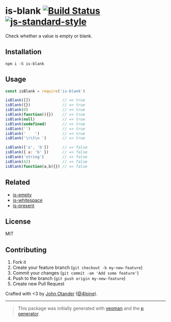 # is-blank [![Build Status](https://travis-ci.org/johnotander/is-blank.svg?branch=master)](https://travis-ci.org/johnotander/is-blank) [![js-standard-style](https://img.shields.io/badge/code%20style-standard-brightgreen.svg?style=flat)](https://github.com/feross/standard)

Check whether a value is empty or blank.

## Installation

```
npm i -S is-blank
```

## Usage

```js
const isBlank = require('is-blank')

isBlank([])              // => true
isBlank({})              // => true
isBlank(0)               // => true
isBlank(function(){})    // => true
isBlank(null)            // => true
isBlank(undefined)       // => true
isBlank('')              // => true
isBlank('    ')          // => true
isBlank('\r\t\n ')       // => true

isBlank(['a', 'b'])      // => false
isBlank({ a: 'b' })      // => false
isBlank('string')        // => false
isBlank(42)              // => false
isBlank(function(a,b){}) // => false
```

## Related

- [is-empty](https://github.com/ianstormtaylor/is-empty)
- [is-whitespace](https://github.com/jonschlinkert/is-whitespace)
- [is-present](https://github.com/johnotander/is-present)

## License

MIT

## Contributing

1. Fork it
2. Create your feature branch (`git checkout -b my-new-feature`)
3. Commit your changes (`git commit -am 'Add some feature'`)
4. Push to the branch (`git push origin my-new-feature`)
5. Create new Pull Request

Crafted with <3 by [John Otander](http://johnotander.com) ([@4lpine](https://twitter.com/4lpine)).

***

> This package was initially generated with [yeoman](http://yeoman.io) and the [p generator](https://github.com/johnotander/generator-p.git).
